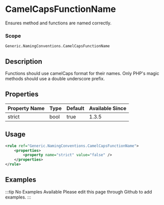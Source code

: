 # CamelCapsFunctionName

Ensures method and functions are named correctly.

### Scope

`Generic.NamingConventions.CamelCapsFunctionName`

## Description

Functions should use camelCaps format for their names. Only PHP's magic methods should use a double underscore prefix.

## Properties

| Property Name | Type | Default | Available Since |
| ------------- | ---- | ------- | --------------- |
| strict        | bool | true    | 1.3.5           |

## Usage

```xml
<rule ref="Generic.NamingConventions.CamelCapsFunctionName">
    <properties>
        <property name="strict" value="false" />
    </properties>
</rule>
```

## Examples

:::tip No Examples Available
Please edit this page through Github to add examples.
:::
